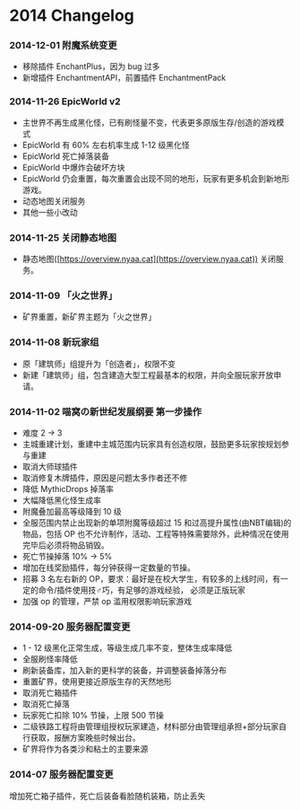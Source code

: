 # 2014 Changelog

### 2014-12-01 附魔系统变更

*   移除插件 EnchantPlus，因为 bug 过多
*   新增插件 EnchantmentAPI，前置插件 EnchantmentPack

### 2014-11-26 EpicWorld v2

*   主世界不再生成黑化怪，已有刷怪量不变，代表更多原版生存/创造的游戏模式
*   EpicWorld 有 60% 左右机率生成 1-12 级黑化怪
*   EpicWorld 死亡掉落装备
*   EpicWorld 中爆炸会破坏方块
*   EpicWorld 仍会重置，每次重置会出现不同的地形，玩家有更多机会到新地形游戏。
*   动态地图关闭服务
*   其他一些小改动

### 2014-11-25 关闭静态地图

*   静态地图([https://overview.nyaa.cat](https://overview.nyaa.cat)) 关闭服务。

### 2014-11-09 「火之世界」

*   矿界重置，新矿界主题为「火之世界」

### 2014-11-08 新玩家组

*   原「建筑师」组提升为「创造者」，权限不变
*   新建「建筑师」组，包含建造大型工程最基本的权限，并向全服玩家开放申请。

### 2014-11-02 喵窝の新世纪发展纲要 第一步操作

*   难度 2 → 3
*   主城重建计划，重建中主城范围内玩家具有创造权限，鼓励更多玩家按规划参与重建
*   取消大师球插件
*   取消修复木牌插件，原因是问题太多作者还不修
*   降低 MythicDrops 掉落率
*   大幅降低黑化怪生成率
*   附魔叠加最高等级降到 10 级
*   全服范围内禁止出现新的单项附魔等级超过 15 和过高提升属性(由NBT编辑)的物品，包括 OP 也不允许制作，活动、工程等特殊需要除外，此种情况在使用完毕后必须将物品销毁。
*   死亡节操掉落 10% → 5%
*   增加在线奖励插件，每分钟获得一定数量的节操。
*   招募 3 名左右新的 OP，要求：最好是在校大学生，有较多的上线时间，有一定的命令/插件使用技♂巧，有足够的游戏经验， 必须是正版玩家
*   加强 op 的管理，严禁 op 滥用权限影响玩家游戏

### 2014-09-20 服务器配置变更

*   1 - 12 级黑化正常生成，等级生成几率不变，整体生成率降低
*   全服刷怪率降低
*   刷新装备库，加入新的更科学的装备，并调整装备掉落分布
*   重置矿界，使用更接近原版生存的天然地形
*   取消死亡箱插件
*   取消死亡掉落
*   玩家死亡扣除 10% 节操，上限 500 节操
*   二级铁路工程将由管理组授权玩家建造，材料部分由管理组承担+部分玩家自行获取，报酬方案晚些时候出台。
*   矿界将作为各类沙和粘土的主要来源

### 2014-07 服务器配置变更

增加死亡箱子插件，死亡后装备看脸随机装箱，防止丢失

